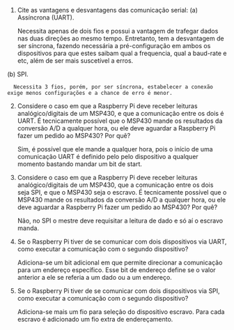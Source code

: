  1. Cite as vantagens e desvantagens das comunicação serial:
  (a) Assíncrona (UART).
  
      Necessita apenas de dois fios e possui a vantagem de trafegar dados nas duas direções ao mesmo tempo. Entretanto, tem a            desvantagem de ser síncrona,
      fazendo necessária a pré-configuração em ambos os dispositivos para que estes saibam qual a frequencia, qual a baud-rate e etc, além de ser mais suscetível
      a erros. 
      
  (b) SPI.
  
      Necessita 3 fios, porém, por ser síncrona, estabelecer a conexão exige menos configurações e a chance de erro é menor.

  2. Considere o caso em que a Raspberry Pi deve receber leituras analógico/digitais de um MSP430, e que a comunicação entre os dois é UART.
  É tecnicamente possível que o MSP430 mande os resultados da conversão A/D a qualquer hora, ou ele deve aguardar a Raspberry Pi fazer um
  pedido ao MSP430? Por quê?
  
      Sim, é possível que ele mande a qualquer hora, pois o início de uma comunicação UART é definido pelo pelo dispositivo a qualquer momento
      bastando mandar um bit de start.      

  3. Considere o caso em que a Raspberry Pi deve receber leituras analógico/digitais de um MSP430, que a comunicação entre os dois seja SPI, e que o 
  MSP430 seja o escravo. É tecnicamente possível que o MSP430 mande os resultados da conversão A/D a qualquer hora, ou ele deve aguardar a Raspberry 
  Pi fazer um pedido ao MSP430? Por quê?
  
      Não, no SPI o mestre deve requisitar a leitura de dado e só aí o escravo manda.

  4. Se o Raspberry Pi tiver de se comunicar com dois dispositivos via UART, como executar a comunicação com o segundo dispositivo?
  
      Adiciona-se um bit adicional em que permite direcionar a comunicação para um endereço específico. Esse bit de endereço define se
      o valor anterior a ele se referia a um dado ou a um endereço.

  5. Se o Raspberry Pi tiver de se comunicar com dois dispositivos via SPI, como executar a comunicação com o segundo dispositivo?
  
      Adiciona-se mais um fio para seleção do dispositivo escravo. Para cada escravo é adicionado um fio extra de endereçamento.
